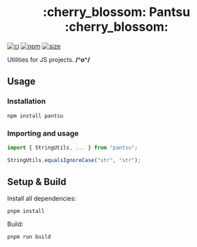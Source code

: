 <h1 align="center">
:cherry_blossom: Pantsu :cherry_blossom:
</h1>

[![ci](https://github.com/TeraNovaLP/Pantsu/workflows/CI/badge.svg)](https://github.com/TeraNovaLP/Pantsu/commits/master)
[![npm](https://img.shields.io/npm/v/pantsu.svg)](https://www.npmjs.com/package/pantsu)
[![size](https://badgen.net/bundlephobia/minzip/pantsu)](https://bundlephobia.com/package/pantsu)

Utilities for JS projects. **/^o^/**

## Usage
### Installation
```
npm install pantsu
```

### Importing and usage
```ts
import { StringUtils, ... } from "pantsu";

StringUtils.equalsIgnoreCase("str", "str");
```

## Setup & Build
Install all dependencies:
```
pnpm install
```

Build:
```
pnpm run build
